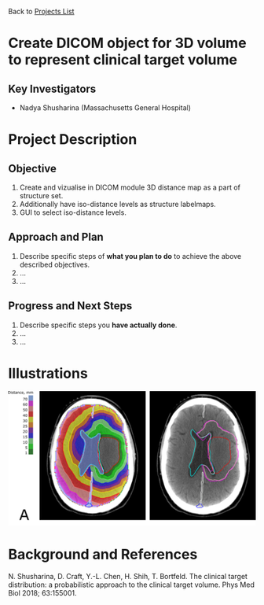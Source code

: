 Back to [Projects List](../../README.md#ProjectsList)

# Create DICOM object for 3D volume to represent clinical target volume

## Key Investigators

- Nadya Shusharina (Massachusetts General Hospital)


# Project Description

<!-- Add a short paragraph describing the project. -->

## Objective

<!-- Describe here WHAT you would like to achieve (what you will have as end result). -->

1. Create and vizualise in DICOM module 3D distance map as a part of structure set.  
2. Additionally have iso-distance levels as structure labelmaps.
1. GUI to select iso-distance levels. 

## Approach and Plan

<!-- Describe here HOW you would like to achieve the objectives stated above. -->

1. Describe specific steps of **what you plan to do** to achieve the above described objectives.
1. ...
1. ...

## Progress and Next Steps

<!-- Update this section as you make progress, describing of what you have ACTUALLY DONE. If there are specific steps that you could not complete then you can describe them here, too. -->

1. Describe specific steps you **have actually done**.
1. ...
1. ...

# Illustrations

<!-- Add pictures and links to videos that demonstrate what has been accomplished.
![Description of picture]
![Some more images](Example2.jpg)
-->
<img src="map_slicer.png">

# Background and References

<!-- If you developed any software, include link to the source code repository. If possible, also add links to sample data, and to any relevant publications. -->
N. Shusharina, D. Craft, Y.-L. Chen, H. Shih, T. Bortfeld.  The clinical target distribution: a probabilistic approach to the clinical target volume. Phys Med Biol 2018; 63:155001.

